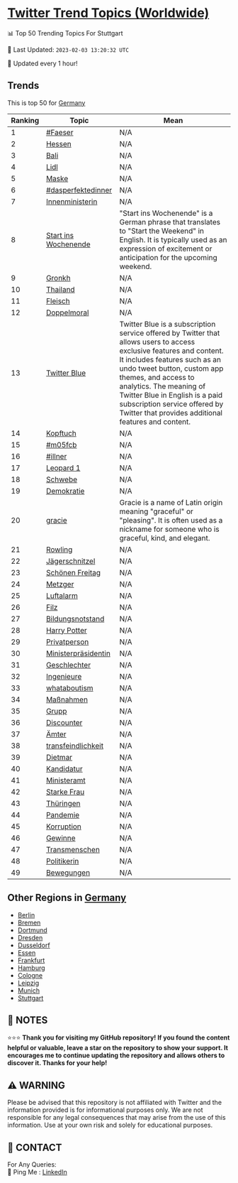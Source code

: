 [Twitter Trend Topics (Worldwide)](https://github.com/ErcinDedeoglu/Twitter-Trend-Topics)
==========


📊 Top 50 Trending Topics For Stuttgart

📆 Last Updated: `2023-02-03 13:20:32 UTC`

🔧 Updated every 1 hour!


## Trends

This is top 50 for [Germany](</Germany>)

| Ranking | Topic | Mean |
| ------- | ------------ | ------------ |
| 1 | [#Faeser](http://twitter.com/search?q=%23Faeser) | N/A |
| 2 | [Hessen](http://twitter.com/search?q=Hessen) | N/A |
| 3 | [Bali](http://twitter.com/search?q=Bali) | N/A |
| 4 | [Lidl](http://twitter.com/search?q=Lidl) | N/A |
| 5 | [Maske](http://twitter.com/search?q=Maske) | N/A |
| 6 | [#dasperfektedinner](http://twitter.com/search?q=%23dasperfektedinner) | N/A |
| 7 | [Innenministerin](http://twitter.com/search?q=Innenministerin) | N/A |
| 8 | [Start ins Wochenende](http://twitter.com/search?q=Start+ins+Wochenende) | "Start ins Wochenende" is a German phrase that translates to "Start the Weekend" in English. It is typically used as an expression of excitement or anticipation for the upcoming weekend. |
| 9 | [Gronkh](http://twitter.com/search?q=Gronkh) | N/A |
| 10 | [Thailand](http://twitter.com/search?q=Thailand) | N/A |
| 11 | [Fleisch](http://twitter.com/search?q=Fleisch) | N/A |
| 12 | [Doppelmoral](http://twitter.com/search?q=Doppelmoral) | N/A |
| 13 | [Twitter Blue](http://twitter.com/search?q=Twitter+Blue) | Twitter Blue is a subscription service offered by Twitter that allows users to access exclusive features and content. It includes features such as an undo tweet button, custom app themes, and access to analytics. The meaning of Twitter Blue in English is a paid subscription service offered by Twitter that provides additional features and content. |
| 14 | [Kopftuch](http://twitter.com/search?q=Kopftuch) | N/A |
| 15 | [#m05fcb](http://twitter.com/search?q=%23m05fcb) | N/A |
| 16 | [#illner](http://twitter.com/search?q=%23illner) | N/A |
| 17 | [Leopard 1](http://twitter.com/search?q=Leopard+1) | N/A |
| 18 | [Schwebe](http://twitter.com/search?q=Schwebe) | N/A |
| 19 | [Demokratie](http://twitter.com/search?q=Demokratie) | N/A |
| 20 | [gracie](http://twitter.com/search?q=gracie) | Gracie is a name of Latin origin meaning "graceful" or "pleasing". It is often used as a nickname for someone who is graceful, kind, and elegant. |
| 21 | [Rowling](http://twitter.com/search?q=Rowling) | N/A |
| 22 | [Jägerschnitzel](http://twitter.com/search?q=J%c3%a4gerschnitzel) | N/A |
| 23 | [Schönen Freitag](http://twitter.com/search?q=Sch%c3%b6nen+Freitag) | N/A |
| 24 | [Metzger](http://twitter.com/search?q=Metzger) | N/A |
| 25 | [Luftalarm](http://twitter.com/search?q=Luftalarm) | N/A |
| 26 | [Filz](http://twitter.com/search?q=Filz) | N/A |
| 27 | [Bildungsnotstand](http://twitter.com/search?q=Bildungsnotstand) | N/A |
| 28 | [Harry Potter](http://twitter.com/search?q=Harry+Potter) | N/A |
| 29 | [Privatperson](http://twitter.com/search?q=Privatperson) | N/A |
| 30 | [Ministerpräsidentin](http://twitter.com/search?q=Ministerpr%c3%a4sidentin) | N/A |
| 31 | [Geschlechter](http://twitter.com/search?q=Geschlechter) | N/A |
| 32 | [Ingenieure](http://twitter.com/search?q=Ingenieure) | N/A |
| 33 | [whataboutism](http://twitter.com/search?q=whataboutism) | N/A |
| 34 | [Maßnahmen](http://twitter.com/search?q=Ma%c3%9fnahmen) | N/A |
| 35 | [Grupp](http://twitter.com/search?q=Grupp) | N/A |
| 36 | [Discounter](http://twitter.com/search?q=Discounter) | N/A |
| 37 | [Ämter](http://twitter.com/search?q=%c3%84mter) | N/A |
| 38 | [transfeindlichkeit](http://twitter.com/search?q=transfeindlichkeit) | N/A |
| 39 | [Dietmar](http://twitter.com/search?q=Dietmar) | N/A |
| 40 | [Kandidatur](http://twitter.com/search?q=Kandidatur) | N/A |
| 41 | [Ministeramt](http://twitter.com/search?q=Ministeramt) | N/A |
| 42 | [Starke Frau](http://twitter.com/search?q=Starke+Frau) | N/A |
| 43 | [Thüringen](http://twitter.com/search?q=Th%c3%bcringen) | N/A |
| 44 | [Pandemie](http://twitter.com/search?q=Pandemie) | N/A |
| 45 | [Korruption](http://twitter.com/search?q=Korruption) | N/A |
| 46 | [Gewinne](http://twitter.com/search?q=Gewinne) | N/A |
| 47 | [Transmenschen](http://twitter.com/search?q=Transmenschen) | N/A |
| 48 | [Politikerin](http://twitter.com/search?q=Politikerin) | N/A |
| 49 | [Bewegungen](http://twitter.com/search?q=Bewegungen) | N/A |



## Other Regions in [Germany](</Germany>)

* [Berlin](</Germany/Berlin.md>)
* [Bremen](</Germany/Bremen.md>)
* [Dortmund](</Germany/Dortmund.md>)
* [Dresden](</Germany/Dresden.md>)
* [Dusseldorf](</Germany/Dusseldorf.md>)
* [Essen](</Germany/Essen.md>)
* [Frankfurt](</Germany/Frankfurt.md>)
* [Hamburg](</Germany/Hamburg.md>)
* [Cologne](</Germany/Cologne.md>)
* [Leipzig](</Germany/Leipzig.md>)
* [Munich](</Germany/Munich.md>)
* [Stuttgart](</Germany/Stuttgart.md>)



## 📝 NOTES

⭐⭐⭐ **Thank you for visiting my GitHub repository! If you found the content helpful or valuable, leave a star on the repository to show your support. It encourages me to continue updating the repository and allows others to discover it. Thanks for your help!**


## ⚠️ WARNING

Please be advised that this repository is not affiliated with Twitter and the information provided is for informational purposes only. We are not responsible for any legal consequences that may arise from the use of this information. Use at your own risk and solely for educational purposes.


## 📨 CONTACT

 For Any Queries:  
            🏓 Ping Me : [LinkedIn](https://www.linkedin.com/in/ercindedeoglu/)
